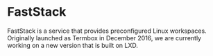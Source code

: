 # FastStack

FastStack is a service that provides preconfigured Linux workspaces. Originally
launched as Termbox in December 2016, we are currently working on a new version
that is built on LXD.
